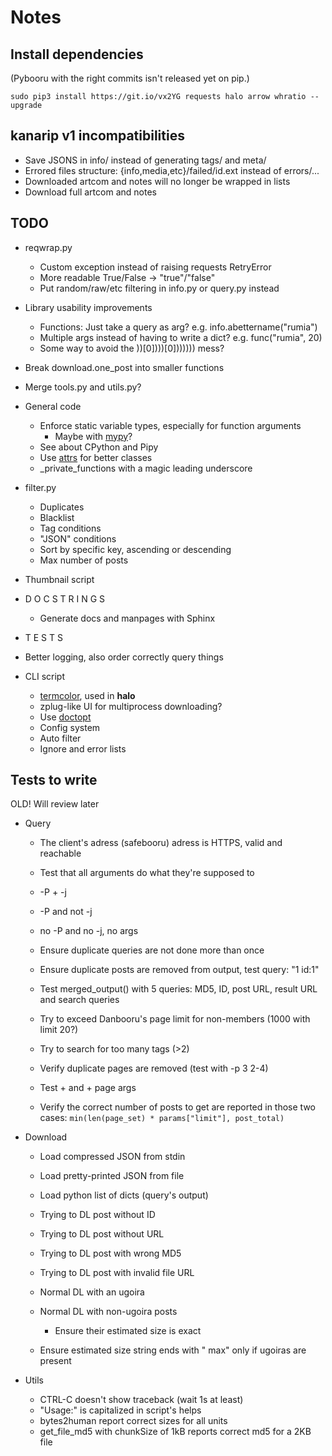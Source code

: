 # Notes

## Install dependencies

(Pybooru with the right commits isn't released yet on pip.)

    sudo pip3 install https://git.io/vx2YG requests halo arrow whratio --upgrade

## kanarip v1 incompatibilities

- Save JSONS in info/ instead of generating tags/ and meta/
- Errored files structure: {info,media,etc}/failed/id.ext instead of errors/...
- Downloaded artcom and notes will no longer be wrapped in lists
- Download full artcom and notes

## TODO

- reqwrap.py
  - Custom exception instead of raising requests RetryError
  - More readable True/False → "true"/"false"
  - Put random/raw/etc filtering in info.py or query.py instead

- Library usability improvements
    - Functions: Just take a query as arg? e.g. info.abettername("rumia")
    - Multiple args instead of having to write a dict? e.g. func("rumia", 20)
    - Some way to avoid the ))[0])))[0])))))) mess?

- Break download.one_post into smaller functions

- Merge tools.py and utils.py?

- General code
    - Enforce static variable types, especially for function arguments
      - Maybe with [mypy](https://github.com/python/mypy)?
    - See about CPython and Pipy
    - Use [attrs](http://www.attrs.org/en) for better classes
    - \_private\_functions with a magic leading underscore

- filter.py
    - Duplicates
    - Blacklist
    - Tag conditions
    - "JSON" conditions
    - Sort by specific key, ascending or descending
    - Max number of posts

- Thumbnail script

- D O C S T R I N G S
    - Generate docs and manpages with Sphinx
- T E S T S

- Better logging, also order correctly query things

- CLI script
    - [termcolor](https://pypi.python.org/pypi/termcolor), used in **halo**
    - zplug-like UI for multiprocess downloading?
    - Use [doctopt](https://docopt.readthedocs.io/en/latest/)
    - Config system
    - Auto filter
    - Ignore and error lists

## Tests to write

OLD! Will review later

- Query
  - The client's adress (safebooru) adress is HTTPS, valid and reachable

  - Test that all arguments do what they're supposed to
  - -P + -j
  - -P and not -j
  - no -P and no -j, no args

  - Ensure duplicate queries are not done more than once
  - Ensure duplicate posts are removed from output, test query: "1 id:1"
  - Test merged_output() with 5 queries:
    MD5, ID, post URL, result URL and search queries
  - Try to exceed Danbooru's page limit for non-members (1000 with limit 20?)
  - Try to search for too many tags (>2)

  - Verify duplicate pages are removed (test with -p 3 2-4)
  - Test <nbr>+ and +<nbr> page args
  - Verify the correct number of posts to get are reported in those two cases:
    `min(len(page_set) * params["limit"], post_total)`

- Download
  - Load compressed JSON from stdin
  - Load pretty-printed JSON from file
  - Load python list of dicts (query's output)

  - Trying to DL post without ID
  - Trying to DL post without URL
  - Trying to DL post with wrong MD5
  - Trying to DL post with invalid file URL

  - Normal DL with an ugoira
  - Normal DL with <process number> non-ugoira posts
    - Ensure their estimated size is exact
  - Ensure estimated size string ends with " max" only if ugoiras are present

- Utils
  - CTRL-C doesn't show traceback (wait 1s at least)
  - "Usage:" is capitalized in script's helps
  - bytes2human report correct sizes for all units
  - get_file_md5 with chunkSize of 1kB reports correct md5 for a 2KB file
